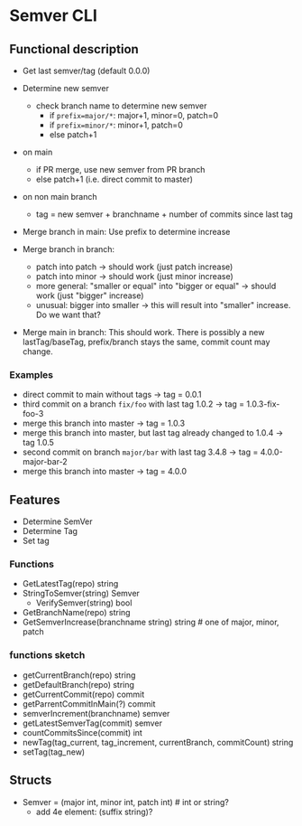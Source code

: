 
# Semver CLI

## Functional description

- Get last semver/tag (default 0.0.0)
- Determine new semver
  - check branch name to determine new semver
    - if `prefix=major/*`: major+1, minor=0, patch=0
    - if `prefix=minor/*`: minor+1, patch=0
    - else patch+1
- on main
  - if PR merge, use new semver from PR branch
  - else patch+1 (i.e. direct commit to master)
- on non main branch
  - tag = new semver + branchname + number of commits since last tag

- Merge branch in main:
  Use prefix to determine increase
- Merge branch in branch:
  - patch into patch -> should work (just patch increase)
  - patch into minor -> should work (just minor increase)
  - more general: "smaller or equal" into "bigger or equal" -> should work (just "bigger" increase)
  - unusual: bigger into smaller -> this will result into "smaller" increase. Do we want that?  
- Merge main in branch:
  This should work. There is possibly a new lastTag/baseTag, prefix/branch stays the same, commit count may change.

### Examples

- direct commit to main without tags -> tag = 0.0.1
- third commit on a branch `fix/foo` with last tag 1.0.2 -> tag = 1.0.3-fix-foo-3
- merge this branch into master -> tag = 1.0.3
- merge this branch into master, but last tag already changed to 1.0.4 -> tag 1.0.5
- second commit on branch `major/bar` with last tag 3.4.8 -> tag = 4.0.0-major-bar-2
- merge this branch into master -> tag = 4.0.0

## Features

- Determine SemVer
- Determine Tag
- Set tag

### Functions

- GetLatestTag(repo) string
- StringToSemver(string) Semver
  - VerifySemver(string) bool
- GetBranchName(repo) string
- GetSemverIncrease(branchname string) string # one of major, minor, patch

### functions sketch

- getCurrentBranch(repo) string
- getDefaultBranch(repo) string
- getCurrentCommit(repo) commit
- getParrentCommitInMain(?) commit
- semverIncrement(branchname) semver
- getLatestSemverTag(commit) semver
- countCommitsSince(commit) int
- newTag(tag_current, tag_increment, currentBranch, commitCount) string
- setTag(tag_new)

## Structs

- Semver = (major int, minor int, patch int) # int or string?
  - add 4e element: (suffix string)?




